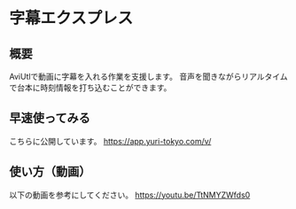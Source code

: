 # 字幕エクスプレス

## 概要
AviUtlで動画に字幕を入れる作業を支援します。
音声を聞きながらリアルタイムで台本に時刻情報を打ち込むことができます。

## 早速使ってみる
こちらに公開しています。
https://app.yuri-tokyo.com/v/

## 使い方（動画）
以下の動画を参考にしてください。
https://youtu.be/TtNMYZWfds0
